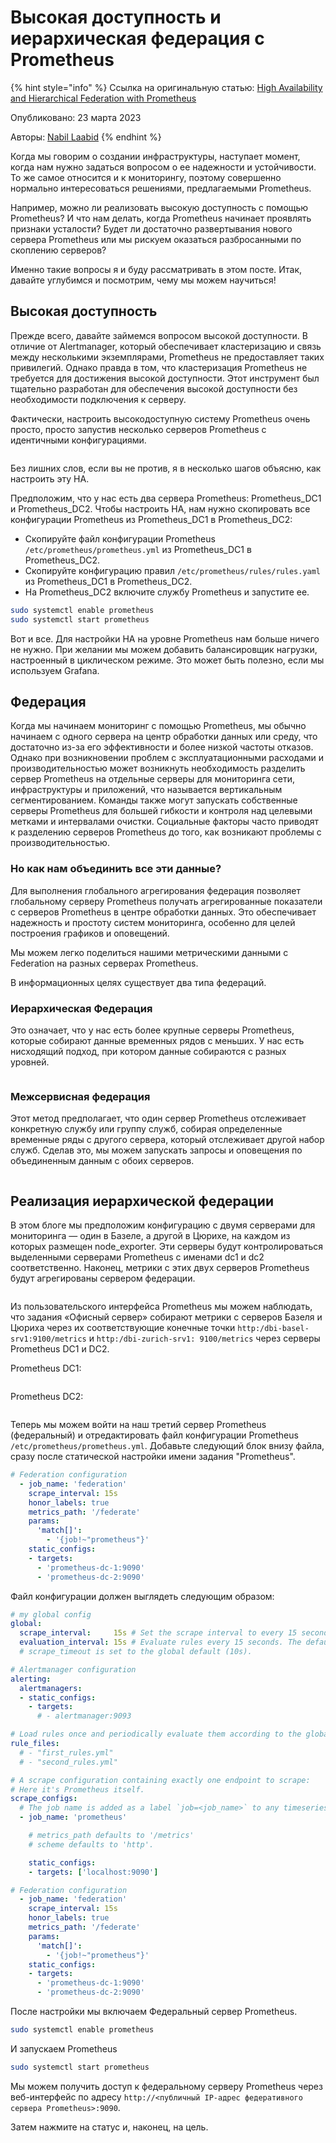 # Высокая доступность и иерархическая федерация с Prometheus

{% hint style="info" %}
Ссылка на оригинальную статью: [High Availability and Hierarchical Federation with Prometheus](https://www.dbi-services.com/blog/high-availability-and-hierarchical-federation-with-prometheus/)

Опубликовано: 23 марта 2023

Авторы: [Nabil Laabid](https://www.dbi-services.com/blog/author/nabil-laabid/)
{% endhint %}

Когда мы говорим о создании инфраструктуры, наступает момент, когда нам нужно задаться вопросом о ее надежности и устойчивости. То же самое относится и к мониторингу, поэтому совершенно нормально интересоваться решениями, предлагаемыми Prometheus.

Например, можно ли реализовать высокую доступность с помощью Prometheus? И что нам делать, когда Prometheus начинает проявлять признаки усталости? Будет ли достаточно развертывания нового сервера Prometheus или мы рискуем оказаться разбросанными по скоплению серверов?

Именно такие вопросы я и буду рассматривать в этом посте. Итак, давайте углубимся и посмотрим, чему мы можем научиться!

## Высокая доступность

Прежде всего, давайте займемся вопросом высокой доступности. В отличие от Alertmanager, который обеспечивает кластеризацию и связь между несколькими экземплярами, Prometheus не предоставляет таких привилегий. Однако правда в том, что кластеризация Prometheus не требуется для достижения высокой доступности. Этот инструмент был тщательно разработан для обеспечения высокой доступности без необходимости подключения к серверу.

Фактически, настроить высокодоступную систему Prometheus очень просто, просто запустив несколько серверов Prometheus с идентичными конфигурациями.

<figure><img src="../../.gitbook/assets/prometheus_federation_1.svg" alt=""><figcaption></figcaption></figure>

Без лишних слов, если вы не против, я в несколько шагов объясню, как настроить эту HA.

Предположим, что у нас есть два сервера Prometheus: Prometheus\_DC1 и Prometheus\_DC2. Чтобы настроить HA, нам нужно скопировать все конфигурации Prometheus из Prometheus\_DC1 в Prometheus\_DC2:

* Скопируйте файл конфигурации Prometheus `/etc/prometheus/prometheus.yml` из Prometheus\_DC1 в Prometheus\_DC2.
* Скопируйте конфигурацию правил `/etc/prometheus/rules/rules.yaml` из Prometheus\_DC1 в Prometheus\_DC2.
* На Prometheus\_DC2 включите службу Prometheus и запустите ее.

```bash
sudo systemctl enable prometheus
sudo systemctl start prometheus
```

Вот и все. Для настройки HA на уровне Prometheus нам больше ничего не нужно. При желании мы можем добавить балансировщик нагрузки, настроенный в циклическом режиме. Это может быть полезно, если мы используем Grafana.

## Федерация

Когда мы начинаем мониторинг с помощью Prometheus, мы обычно начинаем с одного сервера на центр обработки данных или среду, что достаточно из-за его эффективности и более низкой частоты отказов. Однако при возникновении проблем с эксплуатационными расходами и производительностью может возникнуть необходимость разделить сервер Prometheus на отдельные серверы для мониторинга сети, инфраструктуры и приложений, что называется вертикальным сегментированием. Команды также могут запускать собственные серверы Prometheus для большей гибкости и контроля над целевыми метками и интервалами очистки. Социальные факторы часто приводят к разделению серверов Prometheus до того, как возникают проблемы с производительностью.

### Но как нам объединить все эти данные?

Для выполнения глобального агрегирования федерация позволяет глобальному серверу Prometheus получать агрегированные показатели с серверов Prometheus в центре обработки данных. Это обеспечивает надежность и простоту систем мониторинга, особенно для целей построения графиков и оповещений.

Мы можем легко поделиться нашими метрическими данными с Federation на разных серверах Prometheus.

В информационных целях существует два типа федераций.

### Иерархическая Федерация

Это означает, что у нас есть более крупные серверы Prometheus, которые собирают данные временных рядов с меньших. У нас есть нисходящий подход, при котором данные собираются с разных уровней.

<figure><img src="../../.gitbook/assets/prometheus_federation_2.svg" alt=""><figcaption></figcaption></figure>

### Межсервисная федерация

Этот метод предполагает, что один сервер Prometheus отслеживает конкретную службу или группу служб, собирая определенные временные ряды с другого сервера, который отслеживает другой набор служб. Сделав это, мы можем запускать запросы и оповещения по объединенным данным с обоих серверов.

<figure><img src="../../.gitbook/assets/prometheus_federation_3.svg" alt=""><figcaption></figcaption></figure>

## Реализация иерархической федерации

В этом блоге мы предположим конфигурацию с двумя серверами для мониторинга — один в Базеле, а другой в Цюрихе, на каждом из которых размещен node\_exporter. Эти серверы будут контролироваться выделенными серверами Prometheus с именами dc1 и dc2 соответственно. Наконец, метрики с этих двух серверов Prometheus будут агрегированы сервером федерации.

<figure><img src="../../.gitbook/assets/prometheus_federation_4.svg" alt=""><figcaption></figcaption></figure>

Из пользовательского интерфейса Prometheus мы можем наблюдать, что задания «Офисный сервер» собирают метрики с серверов Базеля и Цюриха через их соответствующие конечные точки `http:/dbi-basel-srv1:9100/metrics` и `http:/dbi-zurich-srv1: 9100/metrics` через серверы Prometheus DC1 и DC2.

Prometheus DC1:

<figure><img src="../../.gitbook/assets/prometheus_federation_5.png" alt=""><figcaption></figcaption></figure>

Prometheus DC2:

<figure><img src="../../.gitbook/assets/prometheus_federation_6.png" alt=""><figcaption></figcaption></figure>

Теперь мы можем войти на наш третий сервер Prometheus (федеральный) и отредактировать файл конфигурации Prometheus `/etc/prometheus/prometheus.yml`. Добавьте следующий блок внизу файла, сразу после статической настройки имени задания "Prometheus".

```yaml
# Federation configuration
  - job_name: 'federation'
    scrape_interval: 15s
    honor_labels: true
    metrics_path: '/federate'
    params:
      'match[]':
        - '{job!~"prometheus"}'
    static_configs:
    - targets:
      - 'prometheus-dc-1:9090'
      - 'prometheus-dc-2:9090'
```

Файл конфигурации должен выглядеть следующим образом:

```yaml
# my global config
global:
  scrape_interval:     15s # Set the scrape interval to every 15 seconds. Default is every 1 minute.
  evaluation_interval: 15s # Evaluate rules every 15 seconds. The default is every 1 minute.
  # scrape_timeout is set to the global default (10s).

# Alertmanager configuration
alerting:
  alertmanagers:
  - static_configs:
    - targets:
      # - alertmanager:9093

# Load rules once and periodically evaluate them according to the global 'evaluation_interval'.
rule_files:
  # - "first_rules.yml"
  # - "second_rules.yml"

# A scrape configuration containing exactly one endpoint to scrape:
# Here it's Prometheus itself.
scrape_configs:
  # The job name is added as a label `job=<job_name>` to any timeseries scraped from this config.
  - job_name: 'prometheus'

    # metrics_path defaults to '/metrics'
    # scheme defaults to 'http'.

    static_configs:
    - targets: ['localhost:9090']

# Federation configuration
  - job_name: 'federation'
    scrape_interval: 15s
    honor_labels: true
    metrics_path: '/federate'
    params:
      'match[]':
        - '{job!~"prometheus"}'
    static_configs:
    - targets:
      - 'prometheus-dc-1:9090'
      - 'prometheus-dc-2:9090'
```

После настройки мы включаем Федеральный сервер Prometheus.

```bash
sudo systemctl enable prometheus
```

И запускаем Prometheus

```bash
sudo systemctl start prometheus
```

Мы можем получить доступ к федеральному серверу Prometheus через веб-интерфейс по адресу `http://<публичный IP-адрес федеративного сервера Prometheus>:9090`.

Затем нажмите на статус и, наконец, на цель.

<figure><img src="../../.gitbook/assets/prometheus_federation_7.png" alt=""><figcaption></figcaption></figure>
